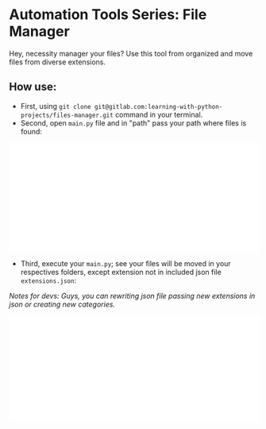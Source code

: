 # Automation Tools Series: File Manager

Hey, necessity manager your files? Use this tool from organized and move files from diverse extensions.

## How use:
- First, using `git clone git@gitlab.com:learning-with-python-projects/files-manager.git` command in your terminal.
- Second, open `main.py` file and in "path" pass your path where files is found:

![Main.py](images/main.svg)

- Third, execute your `main.py`; see your files will be moved in your respectives folders, except extension not in included json file `extensions.json`:

*Notes for devs: Guys, you can rewriting json file passing new extensions in json or creating new categories.*

![Extensions](images/extensions-json.svg)

